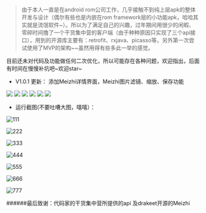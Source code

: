 >由于本人一直是在android rom公司工作，几乎接触不到纯上层apk的整体开发与设计（偶尔有些也是内嵌在rom framework层的小功能apk，哈哈其实就是流氓软件~）。所以为了满足自己的兴趣，过年期间用很少的闲暇、零碎时间撸了一个干货集中营的客户端（由于种种原因只实现了三个api接口），用到的开源库主要有：retrofit、rxjava、picasso等，另外第一次尝试使用了MVP的架构~~虽然用得有些多此一举的感觉。

目前还未对代码及功能做任何二次优化，所以可能存在各种问题，欢迎指出，后面有时间在慢慢补坑吧~欢迎star~

* V1.0.1 更新：
	添加Meizhi详情界面，Meizhi图片滤镜、缩放、保存功能

![](http://okvzjnch5.bkt.clouddn.com/SRC_20170207_175247.png)
![](http://okvzjnch5.bkt.clouddn.com/SRC_20170207_175306.png)
![](http://okvzjnch5.bkt.clouddn.com/SRC_20170207_175254.png)
![](http://okvzjnch5.bkt.clouddn.com/SRC_20170207_175338.png)
![](http://okvzjnch5.bkt.clouddn.com/SRC_20170207_175241.png)
![](http://okvzjnch5.bkt.clouddn.com/SRC_20170207_175329.png)




* 运行截图(不要吐嘈大图，嘻嘻）：

![111](http://upload-images.jianshu.io/upload_images/2555073-ef62fef410fdd5ad.png?imageMogr2/auto-orient/strip%7CimageView2/2/w/1240)

![222](http://upload-images.jianshu.io/upload_images/2555073-22d842e2e668a9c6.png?imageMogr2/auto-orient/strip%7CimageView2/2/w/1240)

![333](http://upload-images.jianshu.io/upload_images/2555073-40dd17cc1cef6e8f.png?imageMogr2/auto-orient/strip%7CimageView2/2/w/1240)

![444](http://upload-images.jianshu.io/upload_images/2555073-555562494e828063.png?imageMogr2/auto-orient/strip%7CimageView2/2/w/1240)

![555](http://upload-images.jianshu.io/upload_images/2555073-c4aeea4856b939aa.png?imageMogr2/auto-orient/strip%7CimageView2/2/w/1240)

![666](http://upload-images.jianshu.io/upload_images/2555073-2e8e03952462cda8.png?imageMogr2/auto-orient/strip%7CimageView2/2/w/1240)

![777](http://upload-images.jianshu.io/upload_images/2555073-48030ac8eab72057.png?imageMogr2/auto-orient/strip%7CimageView2/2/w/1240)




######最后致谢：代码家的干货集中营所提供的api 及drakeet开源的Meizhi
